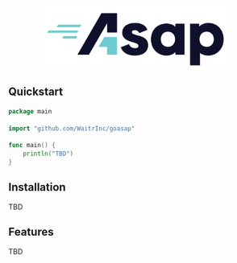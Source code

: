 <p align="center">
    <img alt="go-asap" height="125" src="https://github.com/WaitrInc/go-asap/blob/main/docs/img/go-asap-logo.jpg?raw=true">
</p>

## Quickstart

```go
package main

import "github.com/WaitrInc/goasap"

func main() {
	println("TBD")
}
```

## Installation
TBD

## Features
TBD